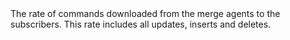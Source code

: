<?xml version="1.0" encoding="utf-8"?>
<!DOCTYPE concept PUBLIC "-//OASIS//DTD DITA Concept//EN" "../dtd/technicalContent/dtd/concept.dtd">
<concept id="Home.flwMergeDownloads" xml:lang="en-us">
<title>Merge Downloads Delivery Rate</title>
<shortdesc>The rate of commands downloaded from the merge agents to the subscribers. This rate includes all updates, inserts and deletes.</shortdesc>
<conbody>
</conbody>
</concept>